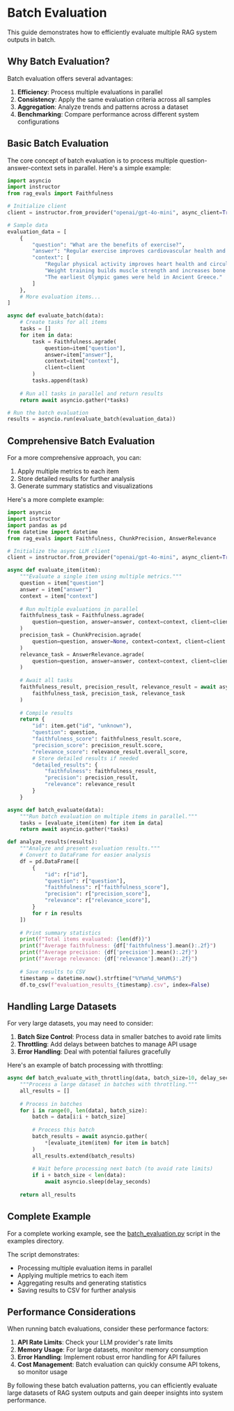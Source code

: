 # Batch Evaluation

This guide demonstrates how to efficiently evaluate multiple RAG system outputs in batch.

## Why Batch Evaluation?

Batch evaluation offers several advantages:

1. **Efficiency**: Process multiple evaluations in parallel
2. **Consistency**: Apply the same evaluation criteria across all samples
3. **Aggregation**: Analyze trends and patterns across a dataset
4. **Benchmarking**: Compare performance across different system configurations

## Basic Batch Evaluation

The core concept of batch evaluation is to process multiple question-answer-context sets in parallel. Here's a simple example:

```python
import asyncio
import instructor
from rag_evals import Faithfulness

# Initialize client
client = instructor.from_provider("openai/gpt-4o-mini", async_client=True)

# Sample data
evaluation_data = [
    {
        "question": "What are the benefits of exercise?",
        "answer": "Regular exercise improves cardiovascular health and increases strength.",
        "context": [
            "Regular physical activity improves heart health and circulation.",
            "Weight training builds muscle strength and increases bone density.",
            "The earliest Olympic games were held in Ancient Greece."
        ]
    },
    # More evaluation items...
]

async def evaluate_batch(data):
    # Create tasks for all items
    tasks = []
    for item in data:
        task = Faithfulness.agrade(
            question=item["question"],
            answer=item["answer"],
            context=item["context"],
            client=client
        )
        tasks.append(task)
    
    # Run all tasks in parallel and return results
    return await asyncio.gather(*tasks)

# Run the batch evaluation
results = asyncio.run(evaluate_batch(evaluation_data))
```

## Comprehensive Batch Evaluation

For a more comprehensive approach, you can:

1. Apply multiple metrics to each item
2. Store detailed results for further analysis
3. Generate summary statistics and visualizations

Here's a more complete example:

```python
import asyncio
import instructor
import pandas as pd
from datetime import datetime
from rag_evals import Faithfulness, ChunkPrecision, AnswerRelevance

# Initialize the async LLM client
client = instructor.from_provider("openai/gpt-4o-mini", async_client=True)

async def evaluate_item(item):
    """Evaluate a single item using multiple metrics."""
    question = item["question"]
    answer = item["answer"]
    context = item["context"]
    
    # Run multiple evaluations in parallel
    faithfulness_task = Faithfulness.agrade(
        question=question, answer=answer, context=context, client=client
    )
    precision_task = ChunkPrecision.agrade(
        question=question, answer=None, context=context, client=client
    )
    relevance_task = AnswerRelevance.agrade(
        question=question, answer=answer, context=context, client=client
    )
    
    # Await all tasks
    faithfulness_result, precision_result, relevance_result = await asyncio.gather(
        faithfulness_task, precision_task, relevance_task
    )
    
    # Compile results
    return {
        "id": item.get("id", "unknown"),
        "question": question,
        "faithfulness_score": faithfulness_result.score,
        "precision_score": precision_result.score,
        "relevance_score": relevance_result.overall_score,
        # Store detailed results if needed
        "detailed_results": {
            "faithfulness": faithfulness_result,
            "precision": precision_result,
            "relevance": relevance_result
        }
    }

async def batch_evaluate(data):
    """Run batch evaluation on multiple items in parallel."""
    tasks = [evaluate_item(item) for item in data]
    return await asyncio.gather(*tasks)

def analyze_results(results):
    """Analyze and present evaluation results."""
    # Convert to DataFrame for easier analysis
    df = pd.DataFrame([
        {
            "id": r["id"],
            "question": r["question"],
            "faithfulness": r["faithfulness_score"],
            "precision": r["precision_score"],
            "relevance": r["relevance_score"],
        } 
        for r in results
    ])
    
    # Print summary statistics
    print(f"Total items evaluated: {len(df)}")
    print(f"Average faithfulness: {df['faithfulness'].mean():.2f}")
    print(f"Average precision: {df['precision'].mean():.2f}")
    print(f"Average relevance: {df['relevance'].mean():.2f}")
    
    # Save results to CSV
    timestamp = datetime.now().strftime("%Y%m%d_%H%M%S")
    df.to_csv(f"evaluation_results_{timestamp}.csv", index=False)
```

## Handling Large Datasets

For very large datasets, you may need to consider:

1. **Batch Size Control**: Process data in smaller batches to avoid rate limits
2. **Throttling**: Add delays between batches to manage API usage
3. **Error Handling**: Deal with potential failures gracefully

Here's an example of batch processing with throttling:

```python
async def batch_evaluate_with_throttling(data, batch_size=10, delay_seconds=1):
    """Process a large dataset in batches with throttling."""
    all_results = []
    
    # Process in batches
    for i in range(0, len(data), batch_size):
        batch = data[i:i + batch_size]
        
        # Process this batch
        batch_results = await asyncio.gather(
            *[evaluate_item(item) for item in batch]
        )
        all_results.extend(batch_results)
        
        # Wait before processing next batch (to avoid rate limits)
        if i + batch_size < len(data):
            await asyncio.sleep(delay_seconds)
            
    return all_results
```

## Complete Example

For a complete working example, see the [batch_evaluation.py](https://github.com/jxnl/rag-evals/blob/main/examples/batch_evaluation.py) script in the examples directory.

The script demonstrates:
- Processing multiple evaluation items in parallel
- Applying multiple metrics to each item
- Aggregating results and generating statistics
- Saving results to CSV for further analysis

## Performance Considerations

When running batch evaluations, consider these performance factors:

1. **API Rate Limits**: Check your LLM provider's rate limits
2. **Memory Usage**: For large datasets, monitor memory consumption
3. **Error Handling**: Implement robust error handling for API failures
4. **Cost Management**: Batch evaluation can quickly consume API tokens, so monitor usage

By following these batch evaluation patterns, you can efficiently evaluate large datasets of RAG system outputs and gain deeper insights into system performance.